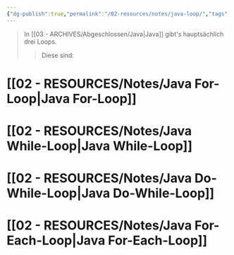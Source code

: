 ```yaml
---
{"dg-publish":true,"permalink":"/02-resources/notes/java-loop/","tags":["code/java"],"noteIcon":"","updated":"2025-03-12T19:02:43.408+01:00"}
---
```


>In [[03 - ARCHIVES/Abgeschlossen/Java\|Java]] gibt's hauptsächlich drei Loops.
>>Diese sind:

# [[02 - RESOURCES/Notes/Java For-Loop\|Java For-Loop]]
# [[02 - RESOURCES/Notes/Java While-Loop\|Java While-Loop]]
# [[02 - RESOURCES/Notes/Java Do-While-Loop\|Java Do-While-Loop]]

# [[02 - RESOURCES/Notes/Java For-Each-Loop\|Java For-Each-Loop]]